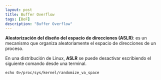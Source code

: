 ```yaml
---
layout: post
title: Buffer Overflow
tags: [BoF]
description: "Buffer Overflow"
---
```


**Aleatorización del diseño del espacio de direcciones (ASLR)**: es un mecanismo que organiza aleatoriamente el espacio de direcciones de un proceso.

En una distribución de Linux, **ASLR** se puede desactivar escribiendo el siguiente comando desde una terminal.

```
echo 0>/proc/sys/kernel/randomize_va_space
```
